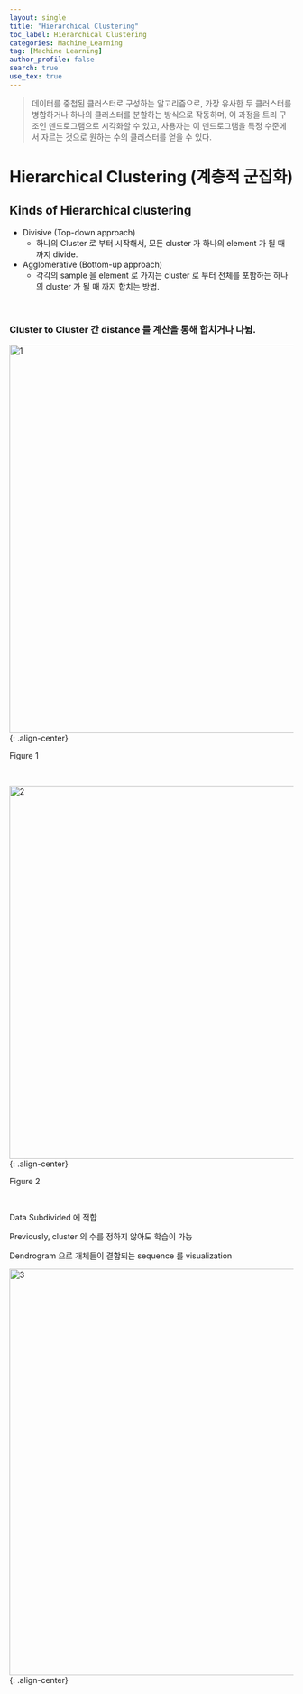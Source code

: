 ```yaml
---
layout: single
title: "Hierarchical Clustering"
toc_label: Hierarchical Clustering
categories: Machine_Learning
tag: [Machine Learning]
author_profile: false
search: true
use_tex: true
---
```


> 데이터를 중첩된 클러스터로 구성하는 알고리즘으로, 가장 유사한 두 클러스터를 병합하거나 하나의 클러스터를 분할하는 방식으로 작동하며, 
> 이 과정을 트리 구조인 덴드로그램으로 시각화할 수 있고, 사용자는 이 덴드로그램을 특정 수준에서 자르는 것으로 원하는 수의 클러스터를 얻을 수 있다.

# Hierarchical Clustering (계층적 군집화)

## Kinds of Hierarchical clustering

- Divisive (Top-down approach)
  - 하나의 Cluster 로 부터 시작해서, 모든 cluster 가 하나의 element 가 될 때 까지 divide.
- Agglomerative (Bottom-up approach)
  - 각각의 sample 을 element 로 가지는 cluster 로 부터 전체를 포함하는 하나의 cluster 가 될 때 까지 합치는 방법.

<br>

### Cluster to Cluster 간 distance 를 계산을 통해 합치거나 나뉨.

<img width="689" alt="1" src="https://github.com/woo-kyu/woo-kyu.github.io/assets/102133610/18a07c55-5789-43e3-936b-9b132f8487de">{: .align-center}

Figure 1

<br>

<img width="662" alt="2" src="https://github.com/woo-kyu/woo-kyu.github.io/assets/102133610/d6b87f16-aba4-42d0-bbf2-2dbaca7ac9db">{: .align-center}

Figure 2

<br>

Data Subdivided 에 적합

Previously, cluster 의 수를 정하지 않아도 학습이 가능

Dendrogram 으로 개체들이 결합되는 sequence 를 visualization

<img width="721" alt="3" src="https://github.com/woo-kyu/woo-kyu.github.io/assets/102133610/37cbfc79-bc9f-4c05-be4d-23fc9d782294">{: .align-center}
